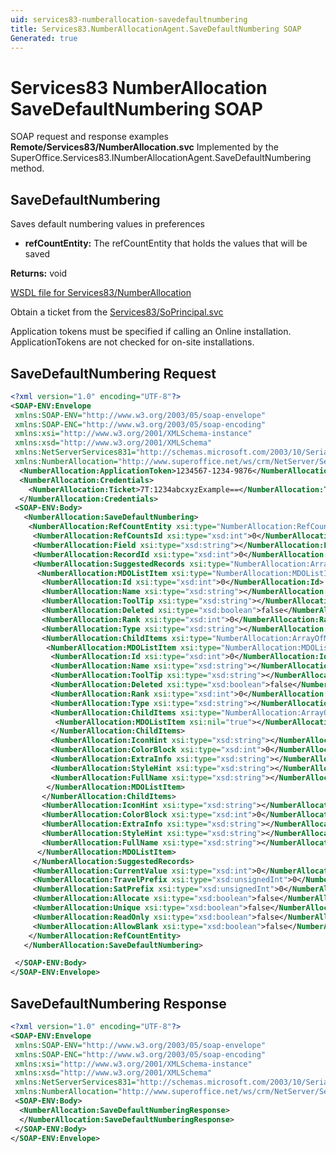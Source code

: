 ```yaml
---
uid: services83-numberallocation-savedefaultnumbering
title: Services83.NumberAllocationAgent.SaveDefaultNumbering SOAP
Generated: true
---
```


# Services83 NumberAllocation SaveDefaultNumbering SOAP

SOAP request and response examples **Remote/Services83/NumberAllocation.svc**
Implemented by the <see cref="M:SuperOffice.Services83.INumberAllocationAgent.SaveDefaultNumbering">SuperOffice.Services83.INumberAllocationAgent.SaveDefaultNumbering</see> method.

## SaveDefaultNumbering

Saves default numbering values in preferences

* **refCountEntity:** The refCountEntity that holds the values that will be saved

**Returns:** void


[WSDL file for Services83/NumberAllocation](../Services83-NumberAllocation.md)

Obtain a ticket from the [Services83/SoPrincipal.svc](../SoPrincipal/index.md)

Application tokens must be specified if calling an Online installation. ApplicationTokens are not checked for on-site installations.

## SaveDefaultNumbering Request

```xml
<?xml version="1.0" encoding="UTF-8"?>
<SOAP-ENV:Envelope
 xmlns:SOAP-ENV="http://www.w3.org/2003/05/soap-envelope"
 xmlns:SOAP-ENC="http://www.w3.org/2003/05/soap-encoding"
 xmlns:xsi="http://www.w3.org/2001/XMLSchema-instance"
 xmlns:xsd="http://www.w3.org/2001/XMLSchema"
 xmlns:NetServerServices831="http://schemas.microsoft.com/2003/10/Serialization/"
 xmlns:NumberAllocation="http://www.superoffice.net/ws/crm/NetServer/Services83">
  <NumberAllocation:ApplicationToken>1234567-1234-9876</NumberAllocation:ApplicationToken>
  <NumberAllocation:Credentials>
    <NumberAllocation:Ticket>7T:1234abcxyzExample==</NumberAllocation:Ticket>
  </NumberAllocation:Credentials>
 <SOAP-ENV:Body>
   <NumberAllocation:SaveDefaultNumbering>
    <NumberAllocation:RefCountEntity xsi:type="NumberAllocation:RefCountEntity">
     <NumberAllocation:RefCountsId xsi:type="xsd:int">0</NumberAllocation:RefCountsId>
     <NumberAllocation:Field xsi:type="xsd:string"></NumberAllocation:Field>
     <NumberAllocation:RecordId xsi:type="xsd:int">0</NumberAllocation:RecordId>
     <NumberAllocation:SuggestedRecords xsi:type="NumberAllocation:ArrayOfMDOListItem">
      <NumberAllocation:MDOListItem xsi:type="NumberAllocation:MDOListItem">
       <NumberAllocation:Id xsi:type="xsd:int">0</NumberAllocation:Id>
       <NumberAllocation:Name xsi:type="xsd:string"></NumberAllocation:Name>
       <NumberAllocation:ToolTip xsi:type="xsd:string"></NumberAllocation:ToolTip>
       <NumberAllocation:Deleted xsi:type="xsd:boolean">false</NumberAllocation:Deleted>
       <NumberAllocation:Rank xsi:type="xsd:int">0</NumberAllocation:Rank>
       <NumberAllocation:Type xsi:type="xsd:string"></NumberAllocation:Type>
       <NumberAllocation:ChildItems xsi:type="NumberAllocation:ArrayOfMDOListItem">
        <NumberAllocation:MDOListItem xsi:type="NumberAllocation:MDOListItem">
         <NumberAllocation:Id xsi:type="xsd:int">0</NumberAllocation:Id>
         <NumberAllocation:Name xsi:type="xsd:string"></NumberAllocation:Name>
         <NumberAllocation:ToolTip xsi:type="xsd:string"></NumberAllocation:ToolTip>
         <NumberAllocation:Deleted xsi:type="xsd:boolean">false</NumberAllocation:Deleted>
         <NumberAllocation:Rank xsi:type="xsd:int">0</NumberAllocation:Rank>
         <NumberAllocation:Type xsi:type="xsd:string"></NumberAllocation:Type>
         <NumberAllocation:ChildItems xsi:type="NumberAllocation:ArrayOfMDOListItem">
          <NumberAllocation:MDOListItem xsi:nil="true"></NumberAllocation:MDOListItem>
         </NumberAllocation:ChildItems>
         <NumberAllocation:IconHint xsi:type="xsd:string"></NumberAllocation:IconHint>
         <NumberAllocation:ColorBlock xsi:type="xsd:int">0</NumberAllocation:ColorBlock>
         <NumberAllocation:ExtraInfo xsi:type="xsd:string"></NumberAllocation:ExtraInfo>
         <NumberAllocation:StyleHint xsi:type="xsd:string"></NumberAllocation:StyleHint>
         <NumberAllocation:FullName xsi:type="xsd:string"></NumberAllocation:FullName>
        </NumberAllocation:MDOListItem>
       </NumberAllocation:ChildItems>
       <NumberAllocation:IconHint xsi:type="xsd:string"></NumberAllocation:IconHint>
       <NumberAllocation:ColorBlock xsi:type="xsd:int">0</NumberAllocation:ColorBlock>
       <NumberAllocation:ExtraInfo xsi:type="xsd:string"></NumberAllocation:ExtraInfo>
       <NumberAllocation:StyleHint xsi:type="xsd:string"></NumberAllocation:StyleHint>
       <NumberAllocation:FullName xsi:type="xsd:string"></NumberAllocation:FullName>
      </NumberAllocation:MDOListItem>
     </NumberAllocation:SuggestedRecords>
     <NumberAllocation:CurrentValue xsi:type="xsd:int">0</NumberAllocation:CurrentValue>
     <NumberAllocation:TravelPrefix xsi:type="xsd:unsignedInt">0</NumberAllocation:TravelPrefix>
     <NumberAllocation:SatPrefix xsi:type="xsd:unsignedInt">0</NumberAllocation:SatPrefix>
     <NumberAllocation:Allocate xsi:type="xsd:boolean">false</NumberAllocation:Allocate>
     <NumberAllocation:Unique xsi:type="xsd:boolean">false</NumberAllocation:Unique>
     <NumberAllocation:ReadOnly xsi:type="xsd:boolean">false</NumberAllocation:ReadOnly>
     <NumberAllocation:AllowBlank xsi:type="xsd:boolean">false</NumberAllocation:AllowBlank>
    </NumberAllocation:RefCountEntity>
   </NumberAllocation:SaveDefaultNumbering>

 </SOAP-ENV:Body>
</SOAP-ENV:Envelope>

```


## SaveDefaultNumbering Response

```xml
<?xml version="1.0" encoding="UTF-8"?>
<SOAP-ENV:Envelope
 xmlns:SOAP-ENV="http://www.w3.org/2003/05/soap-envelope"
 xmlns:SOAP-ENC="http://www.w3.org/2003/05/soap-encoding"
 xmlns:xsi="http://www.w3.org/2001/XMLSchema-instance"
 xmlns:xsd="http://www.w3.org/2001/XMLSchema"
 xmlns:NetServerServices831="http://schemas.microsoft.com/2003/10/Serialization/"
 xmlns:NumberAllocation="http://www.superoffice.net/ws/crm/NetServer/Services83">
 <SOAP-ENV:Body>
  <NumberAllocation:SaveDefaultNumberingResponse>
  </NumberAllocation:SaveDefaultNumberingResponse>
 </SOAP-ENV:Body>
</SOAP-ENV:Envelope>

```

